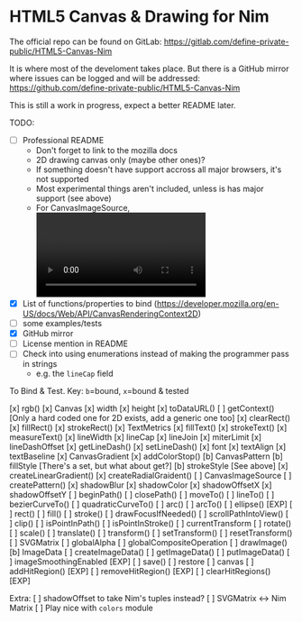 HTML5 Canvas & Drawing for Nim
==============================

The official repo can be found on GitLab:
https://gitlab.com/define-private-public/HTML5-Canvas-Nim

It is where most of the develoment takes place.  But there is a GitHub mirror
where issues can be logged and will be addressed:
https://github.com/define-private-public/HTML5-Canvas-Nim

This is still a work in progress, expect a better README later.


TODO:
 - [ ] Professional README
   - Don't forget to link to the mozilla docs
   - 2D drawing canvas only (maybe other ones)?
   - If something doesn't have support accross all major browsers, it's not supported
   - Most experimental things aren't included, unless is has major support (see above)
   - For CanvasImageSource, <video> & Blob are not currently supported
 - [x] List of functions/properties to bind (https://developer.mozilla.org/en-US/docs/Web/API/CanvasRenderingContext2D)
 - [ ] some examples/tests
 - [x] GitHub mirror
 - [ ] License mention in README
 - [ ] Check into using enumerations instead of making the programmer pass in strings
   - e.g. the `lineCap` field


To Bind & Test.
Key: `b`=bound, `x`=bound & tested

[x] rgb()
[x] Canvas
[x] width 
[x] height
[x] toDataURL()
[ ] getContext()  [Only a hard coded one for 2D exists, add a generic one too]
[x] clearRect()
[x] fillRect()
[x] strokeRect()
[x] TextMetrics
[x] fillText()
[x] strokeText()
[x] measureText()
[x] lineWidth
[x] lineCap
[x] lineJoin
[x] miterLimit
[x] lineDashOffset
[x] getLineDash()
[x] setLineDash()
[x] font
[x] textAlign
[x] textBaseline
[x] CanvasGradient
[x] addColorStop()
[b] CanvasPattern
[b] fillStyle   [There's a set, but what about get?]
[b] strokeStyle [See above]
[x] createLinearGradient()
[x] createRadialGraident()
[ ] CanvasImageSource
[ ] createPattern()
[x] shadowBlur
[x] shadowColor
[x] shadowOffsetX
[x] shadowOffsetY
[ ] beginPath()
[ ] closePath()
[ ] moveTo()
[ ] lineTo()
[ ] bezierCurveTo()
[ ] quadraticCurveTo()
[ ] arc()
[ ] arcTo()
[ ] ellipse()  [EXP]
[ ] rect()
[ ] fill()
[ ] stroke()
[ ] drawFocusIfNeeded()
[ ] scrollPathIntoView()
[ ] clip()
[ ] isPointInPath()
[ ] isPointInStroke()
[ ] currentTransform
[ ] rotate()
[ ] scale()
[ ] translate()
[ ] transform()
[ ] setTransform()
[ ] resetTransform()
[ ] SVGMatrix
[ ] globalAlpha
[ ] globalCompositeOperation
[ ] drawImage()
[b] ImageData
[ ] createImageData()
[ ] getImageData()
[ ] putImageData()
[ ] imageSmoothingEnabled  [EXP]
[ ] save()
[ ] restore
[ ] canvas
[ ] addHitRegion()  [EXP]
[ ] removeHitRegion()  [EXP]
[ ] clearHitRegions()  [EXP]


Extra:
[ ] shadowOffset to take Nim's tuples instead?
[ ] SVGMatrix <-> Nim Matrix
[ ] Play nice with `colors` module
